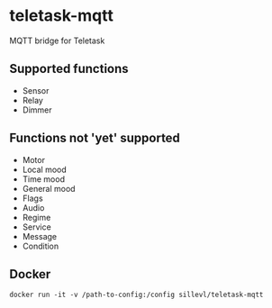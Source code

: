 # teletask-mqtt
MQTT bridge for Teletask

## Supported functions

* Sensor
* Relay
* Dimmer

## Functions not 'yet' supported

* Motor
* Local mood
* Time mood
* General mood
* Flags
* Audio
* Regime
* Service
* Message
* Condition

## Docker

```
docker run -it -v /path-to-config:/config sillevl/teletask-mqtt
```
